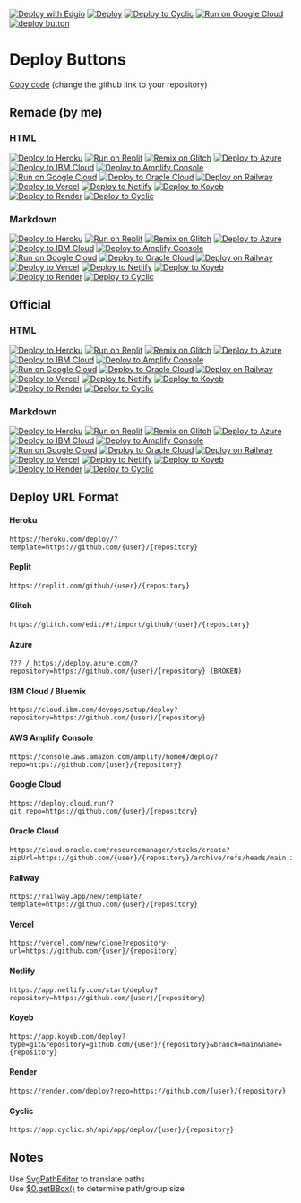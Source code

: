 
[![Deploy with Edgio](https://docs.edg.io/button.svg)](https://app.layer0.co/deploy?repo=https://github.com/vmhlov/rama315)
[![Deploy](https://button.deta.dev/1/svg)](https://go.deta.dev/deploy?repo=https://github.com/vmhlov/rama315)
[![Deploy to Cyclic](https://deploy.cyclic.sh/button.svg)](https://deploy.cyclic.sh/)
[![Run on Google Cloud](https://raw.githubusercontent.com/BinBashBanana/deploy-buttons/master/buttons/remade/googlecloud.svg)](https://deploy.cloud.run/?git_repo=https://github.com/vmhlov/rama315)
<br>
[![deploy button](https://balena.io/deploy.svg)](https://dashboard.balena-cloud.com/deploy?repo=https://github.com/vmhlov/rama315)


# Deploy Buttons

[Copy code](https://raw.githubusercontent.com/BinBashBanana/deploy-buttons/master/readme.md) (change the github link to your repository)

## Remade (by me)

### HTML

<a target="_blank" href="https://heroku.com/deploy/?template=https://github.com/vmhlov/rama315/deploy-buttons"><img alt="Deploy to Heroku" src="https://binbashbanana.github.io/deploy-buttons/buttons/remade/heroku.svg"></a>
<a target="_blank" href="https://replit.com/github/BinBashBanana/deploy-buttons"><img alt="Run on Replit" src="https://binbashbanana.github.io/deploy-buttons/buttons/remade/replit.svg"></a>
<a target="_blank" href="https://glitch.com/edit/#!/import/github/BinBashBanana/deploy-buttons"><img alt="Remix on Glitch" src="https://binbashbanana.github.io/deploy-buttons/buttons/remade/glitch.svg"></a>
<a target="_blank" href="https://portal.azure.com/#create/Microsoft.Template/uri/https%3A%2F%2Fraw.githubusercontent.com%2FAzure%2Fazure-quickstart-templates%2Fmaster%2Fquickstarts%2Fmicrosoft.web%2Fwebapp-linux-node%2Fazuredeploy.json"><img alt="Deploy to Azure" src="https://binbashbanana.github.io/deploy-buttons/buttons/remade/azure.svg"></a>
<a target="_blank" href="https://cloud.ibm.com/devops/setup/deploy?repository=https://github.com/vmhlov/rama315/deploy-buttons"><img alt="Deploy to IBM Cloud" src="https://binbashbanana.github.io/deploy-buttons/buttons/remade/ibmcloud.svg"></a>
<a target="_blank" href="https://console.aws.amazon.com/amplify/home#/deploy?repo=https://github.com/vmhlov/rama315/deploy-buttons"><img alt="Deploy to Amplify Console" src="https://binbashbanana.github.io/deploy-buttons/buttons/remade/amplifyconsole.svg"></a>
<a target="_blank" href="https://deploy.cloud.run/?git_repo=https://github.com/vmhlov/rama315/deploy-buttons"><img alt="Run on Google Cloud" src="https://binbashbanana.github.io/deploy-buttons/buttons/remade/googlecloud.svg"></a>
<a target="_blank" href="https://cloud.oracle.com/resourcemanager/stacks/create?zipUrl=https://github.com/vmhlov/rama315/deploy-buttons/archive/refs/heads/main.zip"><img alt="Deploy to Oracle Cloud" src="https://binbashbanana.github.io/deploy-buttons/buttons/remade/oraclecloud.svg"></a>
<a target="_blank" href="https://railway.app/new/template?template=https://github.com/vmhlov/rama315/deploy-buttons"><img alt="Deploy on Railway" src="https://binbashbanana.github.io/deploy-buttons/buttons/remade/railway.svg"></a>
<a target="_blank" href="https://vercel.com/new/clone?repository-url=https://github.com/vmhlov/rama315/deploy-buttons"><img alt="Deploy to Vercel" src="https://binbashbanana.github.io/deploy-buttons/buttons/remade/vercel.svg"></a>
<a target="_blank" href="https://app.netlify.com/start/deploy?repository=https://github.com/vmhlov/rama315/deploy-buttons"><img alt="Deploy to Netlify" src="https://binbashbanana.github.io/deploy-buttons/buttons/remade/netlify.svg"></a>
<a target="_blank" href="https://app.koyeb.com/deploy?type=git&repository=github.com/vmhlov/rama315/deploy-buttons&branch=main&name=deploy-buttons"><img alt="Deploy to Koyeb" src="https://binbashbanana.github.io/deploy-buttons/buttons/remade/koyeb.svg"></a>
<a target="_blank" href="https://render.com/deploy?repo=https://github.com/vmhlov/rama315/deploy-buttons"><img alt="Deploy to Render" src="https://binbashbanana.github.io/deploy-buttons/buttons/remade/render.svg"></a>
<a target="_blank" href="https://app.cyclic.sh/api/app/deploy/BinBashBanana/deploy-buttons"><img alt="Deploy to Cyclic" src="https://binbashbanana.github.io/deploy-buttons/buttons/remade/cyclic.svg"></a>

### Markdown

[![Deploy to Heroku](https://binbashbanana.github.io/deploy-buttons/buttons/remade/heroku.svg)](https://heroku.com/deploy/?template=https://github.com/vmhlov/rama315/deploy-buttons)
[![Run on Replit](https://binbashbanana.github.io/deploy-buttons/buttons/remade/replit.svg)](https://replit.com/github/BinBashBanana/deploy-buttons)
[![Remix on Glitch](https://binbashbanana.github.io/deploy-buttons/buttons/remade/glitch.svg)](https://glitch.com/edit/#!/import/github/vmhlov/rama315/deploy-buttons)
[![Deploy to Azure](https://binbashbanana.github.io/deploy-buttons/buttons/remade/azure.svg)](https://portal.azure.com/#create/Microsoft.Template/uri/https%3A%2F%2Fraw.githubusercontent.com%2FAzure%2Fazure-quickstart-templates%2Fmaster%2Fquickstarts%2Fmicrosoft.web%2Fwebapp-linux-node%2Fazuredeploy.json)
[![Deploy to IBM Cloud](https://binbashbanana.github.io/deploy-buttons/buttons/remade/ibmcloud.svg)](https://cloud.ibm.com/devops/setup/deploy?repository=https://github.com/vmhlov/rama315/deploy-buttons)
[![Deploy to Amplify Console](https://binbashbanana.github.io/deploy-buttons/buttons/remade/amplifyconsole.svg)](https://console.aws.amazon.com/amplify/home#/deploy?repo=https://github.com/vmhlov/rama315/deploy-buttons)
[![Run on Google Cloud](https://binbashbanana.github.io/deploy-buttons/buttons/remade/googlecloud.svg)](https://deploy.cloud.run/?git_repo=https://github.com/vmhlov/rama315/deploy-buttons)
[![Deploy to Oracle Cloud](https://binbashbanana.github.io/deploy-buttons/buttons/remade/oraclecloud.svg)](https://cloud.oracle.com/resourcemanager/stacks/create?zipUrl=https://github.com/vmhlov/rama315/deploy-buttons/archive/refs/heads/main.zip)
[![Deploy on Railway](https://binbashbanana.github.io/deploy-buttons/buttons/remade/railway.svg)](https://railway.app/new/template?template=https://github.com/vmhlov/rama315/deploy-buttons)
[![Deploy to Vercel](https://binbashbanana.github.io/deploy-buttons/buttons/remade/vercel.svg)](https://vercel.com/new/clone?repository-url=https://github.com/vmhlov/rama315/deploy-buttons)
[![Deploy to Netlify](https://binbashbanana.github.io/deploy-buttons/buttons/remade/netlify.svg)](https://app.netlify.com/start/deploy?repository=https://github.com/vmhlov/rama315/deploy-buttons)
[![Deploy to Koyeb](https://binbashbanana.github.io/deploy-buttons/buttons/remade/koyeb.svg)](https://app.koyeb.com/deploy?type=git&repository=github.com/vmhlov/rama315/deploy-buttons&branch=main&name=deploy-buttons)
[![Deploy to Render](https://binbashbanana.github.io/deploy-buttons/buttons/remade/render.svg)](https://render.com/deploy?repo=https://github.com/vmhlov/rama315/deploy-buttons)
[![Deploy to Cyclic](https://binbashbanana.github.io/deploy-buttons/buttons/remade/cyclic.svg)](https://app.cyclic.sh/api/app/deploy/BinBashBanana/deploy-buttons)

## Official

### HTML

<a target="_blank" href="https://heroku.com/deploy/?template=https://github.com/vmhlov/rama315/deploy-buttons"><img alt="Deploy to Heroku" src="https://binbashbanana.github.io/deploy-buttons/buttons/official/heroku.svg"></a>
<a target="_blank" href="https://replit.com/github/BinBashBanana/deploy-buttons"><img alt="Run on Replit" src="https://binbashbanana.github.io/deploy-buttons/buttons/official/replit.svg"></a>
<a target="_blank" href="https://glitch.com/edit/#!/import/github/BinBashBanana/deploy-buttons"><img alt="Remix on Glitch" src="https://binbashbanana.github.io/deploy-buttons/buttons/official/glitch.svg"></a>
<a target="_blank" href="https://portal.azure.com/#create/Microsoft.Template/uri/https%3A%2F%2Fraw.githubusercontent.com%2FAzure%2Fazure-quickstart-templates%2Fmaster%2Fquickstarts%2Fmicrosoft.web%2Fwebapp-linux-node%2Fazuredeploy.json"><img alt="Deploy to Azure" src="https://binbashbanana.github.io/deploy-buttons/buttons/official/azure.svg"></a>
<a target="_blank" href="https://cloud.ibm.com/devops/setup/deploy?repository=https://github.com/vmhlov/rama315/deploy-buttons"><img alt="Deploy to IBM Cloud" src="https://binbashbanana.github.io/deploy-buttons/buttons/official/ibmcloud.svg"></a>
<a target="_blank" href="https://console.aws.amazon.com/amplify/home#/deploy?repo=https://github.com/vmhlov/rama315/deploy-buttons"><img alt="Deploy to Amplify Console" src="https://binbashbanana.github.io/deploy-buttons/buttons/official/amplifyconsole.svg"></a>
<a target="_blank" href="https://deploy.cloud.run/?git_repo=https://github.com/vmhlov/rama315/deploy-buttons"><img alt="Run on Google Cloud" src="https://binbashbanana.github.io/deploy-buttons/buttons/official/googlecloud.svg"></a>
<a target="_blank" href="https://cloud.oracle.com/resourcemanager/stacks/create?zipUrl=https://github.com/vmhlov/rama315/deploy-buttons/archive/refs/heads/main.zip"><img alt="Deploy to Oracle Cloud" src="https://binbashbanana.github.io/deploy-buttons/buttons/official/oraclecloud.svg"></a>
<a target="_blank" href="https://railway.app/new/template?template=https://github.com/vmhlov/rama315/deploy-buttons"><img alt="Deploy on Railway" src="https://binbashbanana.github.io/deploy-buttons/buttons/official/railway.svg"></a>
<a target="_blank" href="https://vercel.com/new/clone?repository-url=https://github.com/vmhlov/rama315/deploy-buttons"><img alt="Deploy to Vercel" src="https://binbashbanana.github.io/deploy-buttons/buttons/official/vercel.svg"></a>
<a target="_blank" href="https://app.netlify.com/start/deploy?repository=https://github.com/vmhlov/rama315/deploy-buttons"><img alt="Deploy to Netlify" src="https://binbashbanana.github.io/deploy-buttons/buttons/official/netlify.svg"></a>
<a target="_blank" href="https://app.koyeb.com/deploy?type=git&repository=github.com/BinBashBanana/deploy-buttons&branch=main&name=deploy-buttons"><img alt="Deploy to Koyeb" src="https://binbashbanana.github.io/deploy-buttons/buttons/official/koyeb.svg"></a>
<a target="_blank" href="https://render.com/deploy?repo=https://github.com/vmhlov/rama315/deploy-buttons"><img alt="Deploy to Render" src="https://binbashbanana.github.io/deploy-buttons/buttons/official/render.svg"></a>
<a target="_blank" href="https://app.cyclic.sh/api/app/deploy/BinBashBanana/deploy-buttons"><img alt="Deploy to Cyclic" src="https://binbashbanana.github.io/deploy-buttons/buttons/official/cyclic.svg"></a>

### Markdown

[![Deploy to Heroku](https://binbashbanana.github.io/deploy-buttons/buttons/official/heroku.svg)](https://heroku.com/deploy/?template=https://github.com/BinBashBanana/deploy-buttons)
[![Run on Replit](https://binbashbanana.github.io/deploy-buttons/buttons/official/replit.svg)](https://replit.com/github/BinBashBanana/deploy-buttons)
[![Remix on Glitch](https://binbashbanana.github.io/deploy-buttons/buttons/official/glitch.svg)](https://glitch.com/edit/#!/import/github/BinBashBanana/deploy-buttons)
[![Deploy to Azure](https://binbashbanana.github.io/deploy-buttons/buttons/official/azure.svg)](https://portal.azure.com/#create/Microsoft.Template/uri/https%3A%2F%2Fraw.githubusercontent.com%2FAzure%2Fazure-quickstart-templates%2Fmaster%2Fquickstarts%2Fmicrosoft.web%2Fwebapp-linux-node%2Fazuredeploy.json)
[![Deploy to IBM Cloud](https://binbashbanana.github.io/deploy-buttons/buttons/official/ibmcloud.svg)](https://cloud.ibm.com/devops/setup/deploy?repository=https://github.com/BinBashBanana/deploy-buttons)
[![Deploy to Amplify Console](https://binbashbanana.github.io/deploy-buttons/buttons/official/amplifyconsole.svg)](https://console.aws.amazon.com/amplify/home#/deploy?repo=https://github.com/BinBashBanana/deploy-buttons)
[![Run on Google Cloud](https://binbashbanana.github.io/deploy-buttons/buttons/official/googlecloud.svg)](https://deploy.cloud.run/?git_repo=https://github.com/BinBashBanana/deploy-buttons)
[![Deploy to Oracle Cloud](https://binbashbanana.github.io/deploy-buttons/buttons/official/oraclecloud.svg)](https://cloud.oracle.com/resourcemanager/stacks/create?zipUrl=https://github.com/BinBashBanana/deploy-buttons/archive/refs/heads/main.zip)
[![Deploy on Railway](https://binbashbanana.github.io/deploy-buttons/buttons/official/railway.svg)](https://railway.app/new/template?template=https://github.com/BinBashBanana/deploy-buttons)
[![Deploy to Vercel](https://binbashbanana.github.io/deploy-buttons/buttons/official/vercel.svg)](https://vercel.com/new/clone?repository-url=https://github.com/BinBashBanana/deploy-buttons)
[![Deploy to Netlify](https://binbashbanana.github.io/deploy-buttons/buttons/official/netlify.svg)](https://app.netlify.com/start/deploy?repository=https://github.com/BinBashBanana/deploy-buttons)
[![Deploy to Koyeb](https://binbashbanana.github.io/deploy-buttons/buttons/official/koyeb.svg)](https://app.koyeb.com/deploy?type=git&repository=github.com/BinBashBanana/deploy-buttons&branch=main&name=deploy-buttons)
[![Deploy to Render](https://binbashbanana.github.io/deploy-buttons/buttons/official/render.svg)](https://render.com/deploy?repo=https://github.com/BinBashBanana/deploy-buttons)
[![Deploy to Cyclic](https://binbashbanana.github.io/deploy-buttons/buttons/official/cyclic.svg)](https://app.cyclic.sh/api/app/deploy/BinBashBanana/deploy-buttons)

## Deploy URL Format

#### Heroku
```
https://heroku.com/deploy/?template=https://github.com/{user}/{repository}
```
#### Replit
```
https://replit.com/github/{user}/{repository}
```
#### Glitch
```
https://glitch.com/edit/#!/import/github/{user}/{repository}
```
#### Azure
```
??? / https://deploy.azure.com/?repository=https://github.com/{user}/{repository} (BROKEN)
```
#### IBM Cloud / Bluemix
```
https://cloud.ibm.com/devops/setup/deploy?repository=https://github.com/{user}/{repository}
```
#### AWS Amplify Console
```
https://console.aws.amazon.com/amplify/home#/deploy?repo=https://github.com/{user}/{repository}
```
#### Google Cloud
```
https://deploy.cloud.run/?git_repo=https://github.com/{user}/{repository}
```
#### Oracle Cloud
```
https://cloud.oracle.com/resourcemanager/stacks/create?zipUrl=https://github.com/{user}/{repository}/archive/refs/heads/main.zip
```
#### Railway
```
https://railway.app/new/template?template=https://github.com/{user}/{repository}
```
#### Vercel
```
https://vercel.com/new/clone?repository-url=https://github.com/{user}/{repository}
```
#### Netlify
```
https://app.netlify.com/start/deploy?repository=https://github.com/{user}/{repository}
```
#### Koyeb
```
https://app.koyeb.com/deploy?type=git&repository=github.com/{user}/{repository}&branch=main&name={repository}
```
#### Render
```
https://render.com/deploy?repo=https://github.com/{user}/{repository}
```
#### Cyclic
```
https://app.cyclic.sh/api/app/deploy/{user}/{repository}
```

## Notes

Use [SvgPathEditor](https://yqnn.github.io/svg-path-editor/) to translate paths  
Use [$0.getBBox()](https://developer.mozilla.org/en-US/docs/Web/API/SVGGraphicsElement/getBBox) to determine path/group size
